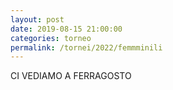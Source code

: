 ```yaml
---
layout: post
date: 2019-08-15 21:00:00
categories: torneo
permalink: /tornei/2022/femmminili
---
```


CI VEDIAMO A FERRAGOSTO